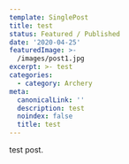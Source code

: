 ```yaml
---
template: SinglePost
title: test
status: Featured / Published
date: '2020-04-25'
featuredImage: >-
  /images/post1.jpg
excerpt: >- test
categories:
  - category: Archery
meta:
  canonicalLink: ''
  description: test
  noindex: false
  title: test
---
```


test post.